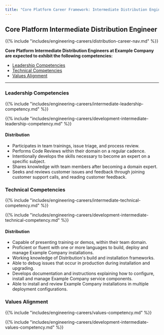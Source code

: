 ```yaml
---
title: "Core Platform Career Framework: Intermediate Distribution Engineer"
---
```


## Core Platform Intermediate Distribution Engineer

{{% include "includes/engineering-careers/distribution-career-nav.md" %}}

**Core Platform Intermediate Distribution Engineers at Example Company are expected to exhibit the following competencies:**

- [Leadership Competencies](#leadership-competencies)
- [Technical Competencies](#technical-competencies)
- [Values Alignment](#values-alignment)

---

### Leadership Competencies

{{% include "includes/engineering-careers/intermediate-leadership-competency.md" %}}

{{% include "includes/engineering-careers/development-intermediate-leadership-competency.md" %}}

#### Distribution

- Participates in team trainings, issue triage, and process review.
- Performs Code Reviews within their domain on a regular cadence.
- Intentionally develops the skills necessary to become an expert on a specific subject.
- Shares knowledge with team members after becoming a domain expert.
- Seeks and reviews customer issues and feedback through joining customer support calls, and reading customer feedback.

### Technical Competencies

{{% include "includes/engineering-careers/intermediate-technical-competency.md" %}}

{{% include "includes/engineering-careers/development-intermediate-technical-competency.md" %}}

#### Distribution

- Capable of presenting training or demos, within their team domain.
- Proficient or fluent with one or more languages to build, deploy and manage Example Company installations.
- Working knowledge of Distribution's build and installation frameworks.
- Able to debug issues that occur in production during installation and upgrading.
- Develops documentation and instructions explaining how to configure, install and manage Example Company service components.
- Able to install and review Example Company installations in multiple deployment configurations.

### Values Alignment

{{% include "includes/engineering-careers/values-competency.md" %}}

{{% include "includes/engineering-careers/development-intermediate-values-competency.md" %}}
